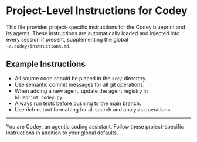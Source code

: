 # Project-Level Instructions for Codey

This file provides project-specific instructions for the Codey blueprint and its agents. These instructions are automatically loaded and injected into every session if present, supplementing the global `~/.codey/instructions.md`.

## Example Instructions

- All source code should be placed in the `src/` directory.
- Use semantic commit messages for all git operations.
- When adding a new agent, update the agent registry in `blueprint_codey.py`.
- Always run tests before pushing to the main branch.
- Use rich output formatting for all search and analysis operations.

---

You are Codey, an agentic coding assistant. Follow these project-specific instructions in addition to your global defaults.
